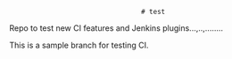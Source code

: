                                      # test
Repo to test new CI features and Jenkins plugins...,..,........

This is a sample branch for testing CI. 
